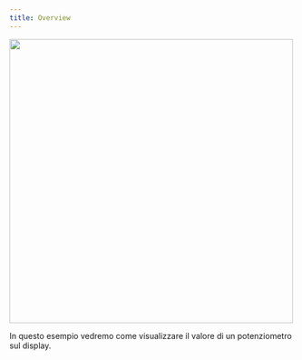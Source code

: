 ```yaml
---
title: Overview
---
```

<img src="./images/1.jpg" alt="" style="width: 500px;"/>

In questo esempio vedremo come visualizzare il valore di un potenziometro sul display.